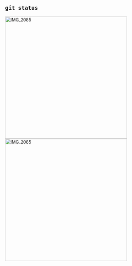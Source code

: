 ## `git status`
<img src="https://github.com/user-attachments/assets/623f905b-ac5d-4280-bed1-0e7b2c824254" alt="IMG_2085" width="400" />

<img src="[https://github.com/user-attachments/assets/623f905b-ac5d-4280-bed1-0e7b2c824254](https://github.com/user-attachments/assets/93539d76-7891-4d7e-aef0-d332296bced8)" alt="IMG_2085" width="400" />

